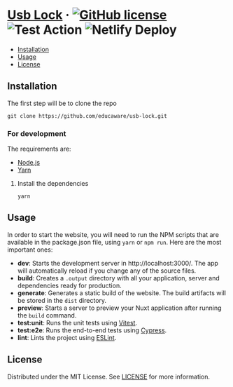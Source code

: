 # [Usb Lock][website] &middot; [![GitHub license]](./LICENSE) ![Test Action] ![Netlify Deploy]

<!-- Table of Contents -->

- [Installation](#installation)
- [Usage](#usage)
- [License](#license)

## Installation

The first step will be to clone the repo

```shell
git clone https://github.com/educaware/usb-lock.git
```

### For development

The requirements are:

- [Node.js]
- [Yarn]

1. Install the dependencies
   ```shell
   yarn
   ```

## Usage

In order to start the website, you will need to run the NPM scripts that are available in the package.json file,
using `yarn` or `npm run`. Here are the most important ones:

- **dev**: Starts the development server in http://localhost:3000/. The app will automatically reload if you change any
  of the source files.
- **build**: Creates a `.output` directory with all your application, server and dependencies ready for production.
- **generate**: Generates a static build of the website. The build artifacts will be stored in the `dist` directory.
- **preview**: Starts a server to preview your Nuxt application after running the `build` command.
- **test:unit**: Runs the unit tests using [Vitest].
- **test:e2e**: Runs the end-to-end tests using [Cypress].
- **lint**: Lints the project using [ESLint].

## License

Distributed under the MIT License. See [LICENSE](./LICENSE) for more information.

<!-- Packages links -->

[cypress]: https://www.cypress.io
[eslint]: https://eslint.org
[node.js]: https://nodejs.org/en/
[vitest]: https://vitest.dev
[yarn]: https://yarnpkg.com/

<!-- Repository links -->

[website]: https://educaware-usb-lock.netlify.app/

<!-- Shields.io links -->

[github license]: https://img.shields.io/badge/license-MIT-blue.svg
[netlify deploy]: https://img.shields.io/netlify/your-project-id-here
[test action]: https://github.com/educaware/usb-lock/actions/workflows/test.yaml/badge.svg
